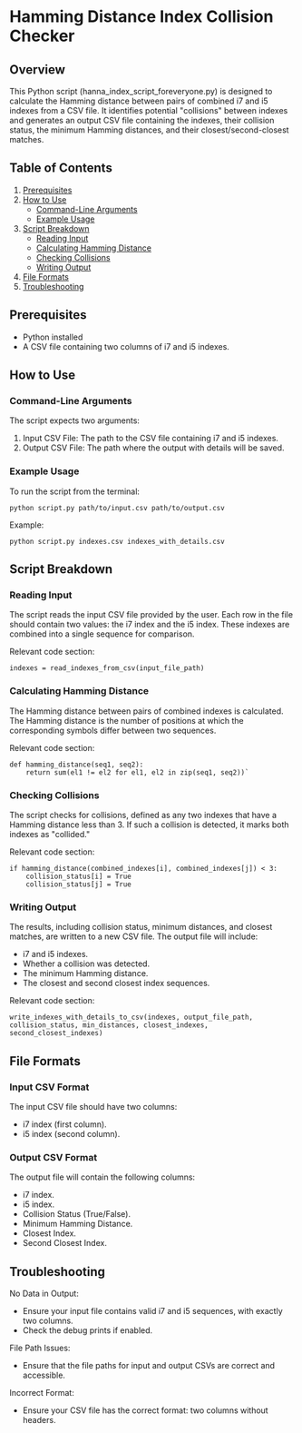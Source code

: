 # Hamming Distance Index Collision Checker

## Overview
This Python script (hanna_index_script_foreveryone.py) is designed to calculate the Hamming distance between pairs of combined i7 and i5 indexes from a CSV file. It identifies potential "collisions" between indexes and generates an output CSV file containing the indexes, their collision status, the minimum Hamming distances, and their closest/second-closest matches.

## Table of Contents
1. [Prerequisites](#prerequisites)
2. [How to Use](#how-to-use)
   - [Command-Line Arguments](#command-line-arguments)
   - [Example Usage](#example-usage)
3. [Script Breakdown](#script-breakdown)
   - [Reading Input](#reading-input)
   - [Calculating Hamming Distance](#calculating-hamming-distance)
   - [Checking Collisions](#checking-collisions)
   - [Writing Output](#writing-output)
4. [File Formats](#file-formats)
5. [Troubleshooting](#troubleshooting)

## Prerequisites
* Python installed
* A CSV file containing two columns of i7 and i5 indexes.

## How to Use

### Command-Line Arguments
The script expects two arguments:

1. Input CSV File: The path to the CSV file containing i7 and i5 indexes.
2. Output CSV File: The path where the output with details will be saved.

### Example Usage
To run the script from the terminal:

`python script.py path/to/input.csv path/to/output.csv`

Example: 

`python script.py indexes.csv indexes_with_details.csv`

## Script Breakdown

### Reading Input
The script reads the input CSV file provided by the user. Each row in the file should contain two values: the i7 index and the i5 index. These indexes are combined into a single sequence for comparison.

Relevant code section: 

`indexes = read_indexes_from_csv(input_file_path)`


### Calculating Hamming Distance
The Hamming distance between pairs of combined indexes is calculated. The Hamming distance is the number of positions at which the corresponding symbols differ between two sequences.

Relevant code section: 
```
def hamming_distance(seq1, seq2):
    return sum(el1 != el2 for el1, el2 in zip(seq1, seq2))`
```


### Checking Collisions
The script checks for collisions, defined as any two indexes that have a Hamming distance less than 3. If such a collision is detected, it marks both indexes as "collided."

Relevant code section: 
```
if hamming_distance(combined_indexes[i], combined_indexes[j]) < 3:
    collision_status[i] = True
    collision_status[j] = True
```

### Writing Output
The results, including collision status, minimum distances, and closest matches, are written to a new CSV file. The output file will include:

* i7 and i5 indexes.
* Whether a collision was detected.
* The minimum Hamming distance.
* The closest and second closest index sequences.

Relevant code section: 

`write_indexes_with_details_to_csv(indexes, output_file_path, collision_status, min_distances, closest_indexes, second_closest_indexes)`

## File Formats

### Input CSV Format
The input CSV file should have two columns:

* i7 index (first column).
* i5 index (second column).

### Output CSV Format
The output file will contain the following columns:

* i7 index.
* i5 index.
* Collision Status (True/False).
* Minimum Hamming Distance.
* Closest Index.
* Second Closest Index.

## Troubleshooting
No Data in Output:

* Ensure your input file contains valid i7 and i5 sequences, with exactly two columns.
* Check the debug prints if enabled.

File Path Issues:

* Ensure that the file paths for input and output CSVs are correct and accessible.

Incorrect Format:

* Ensure your CSV file has the correct format: two columns without headers.

